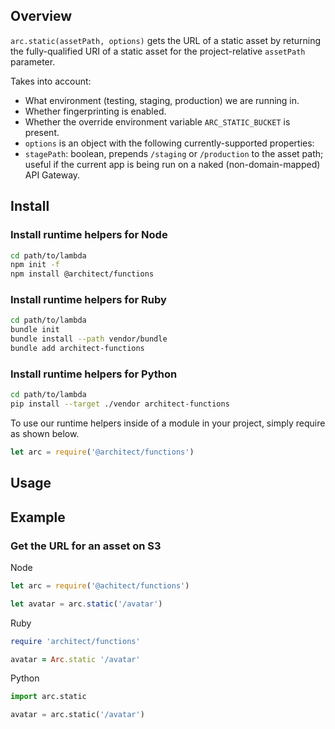 ## Overview

`arc.static(assetPath, options)` gets the URL of a static asset by returning the fully-qualified URI of a static asset for the project-relative `assetPath` parameter. 

Takes into account:

- What environment (testing, staging, production) we are running in.
- Whether fingerprinting is enabled.
- Whether the override environment variable `ARC_STATIC_BUCKET` is present.
- `options` is an object with the following currently-supported properties:
- `stagePath`: boolean, prepends `/staging` or `/production` to the asset path; useful if the current app is being run on a naked (non-domain-mapped) API Gateway.


## Install

### Install runtime helpers for Node

```bash
cd path/to/lambda
npm init -f
npm install @architect/functions
```

### Install runtime helpers for Ruby

```bash
cd path/to/lambda
bundle init
bundle install --path vendor/bundle
bundle add architect-functions
```

### Install runtime helpers for Python

```bash
cd path/to/lambda
pip install --target ./vendor architect-functions
```

To use our runtime helpers inside of a module in your project, simply require as shown below.

```js
let arc = require('@architect/functions')
```

## Usage

## Example

### Get the URL for an asset on S3 

Node

```javascript
let arc = require('@achitect/functions')

let avatar = arc.static('/avatar')
```

Ruby

```ruby
require 'architect/functions'

avatar = Arc.static '/avatar'
```

Python

```python
import arc.static

avatar = arc.static('/avatar')
```